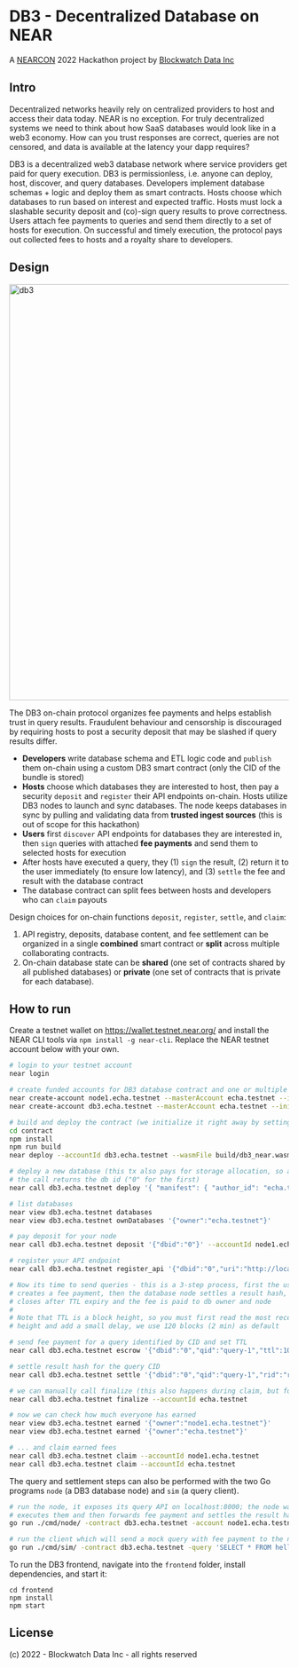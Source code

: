 # DB3 - Decentralized Database on NEAR

A [NEARCON](https://nearcon.org) 2022 Hackathon project by [Blockwatch Data Inc](https://blockwatch.cc)

## Intro

Decentralized networks heavily rely on centralized providers to host and access their data today. NEAR is no exception. For truly decentralized systems we need to think about how SaaS databases would look like in a web3 economy. How can you trust responses are correct, queries are not censored, and data is available at the latency your dapp requires?

DB3 is a decentralized web3 database network where service providers get paid for query execution. DB3 is permissionless, i.e. anyone can deploy, host, discover, and query databases. Developers implement database schemas + logic and deploy them as smart contracts. Hosts choose which databases to run based on interest and expected traffic. Hosts must lock a slashable security deposit and (co)-sign query results to prove correctness. Users attach fee payments to queries and send them directly to a set of hosts for execution. On successful and timely execution, the protocol pays out collected fees to hosts and a royalty share to developers.

## Design

<img width="750" alt="db3" src="https://user-images.githubusercontent.com/910436/189650945-b0d17ecb-ade7-4010-8fba-5e66a606df6c.png">

The DB3 on-chain protocol organizes fee payments and helps establish trust in query results. Fraudulent behaviour and censorship is discouraged by requiring hosts to post a security deposit that may be slashed if query results differ.

* **Developers** write database schema and ETL logic code and `publish` them on-chain using a custom DB3 smart contract (only the CID of the bundle is stored)
* **Hosts** choose which databases they are interested to host, then pay a security `deposit` and `register` their API endpoints on-chain. Hosts utilize DB3 nodes to launch and sync databases. The node keeps databases in sync by pulling and validating data from **trusted ingest sources** (this is out of scope for this hackathon)
* **Users** first `discover` API endpoints for databases they are interested in, then `sign` queries with attached **fee payments** and send them to selected hosts for execution
* After hosts have executed a query, they (1) `sign` the result, (2) return it to the user immediately (to ensure low latency), and (3) `settle` the fee and result with the database contract
* The database contract can split fees between hosts and developers who can `claim` payouts

Design choices for on-chain functions `deposit`, `register`, `settle`, and `claim`:

1. API registry, deposits, database content, and fee settlement can be organized in a single **combined** smart contract or **split** across multiple collaborating contracts.
2. On-chain database state can be **shared** (one set of contracts shared by all published databases) or **private** (one set of contracts that is private for each database).


## How to run

Create a testnet wallet on https://wallet.testnet.near.org/ and install the NEAR CLI tools via `npm install -g near-cli`. Replace the NEAR testnet account below with your own.

```sh
# login to your testnet account
near login

# create funded accounts for DB3 database contract and one or multiple nodes
near create-account node1.echa.testnet --masterAccount echa.testnet --initialBalance 10
near create-account db3.echa.testnet --masterAccount echa.testnet --initialBalance 10

# build and deploy the contract (we initialize it right away by setting the owner)
cd contract
npm install
npm run build
near deploy --accountId db3.echa.testnet --wasmFile build/db3_near.wasm --initFunction init --initArgs '{"owner": "echa.testnet"}'

# deploy a new database (this tx also pays for storage allocation, so add some Near)
# the call returns the db id ("0" for the first)
near call db3.echa.testnet deploy '{ "manifest": { "author_id": "echa.testnet", "name": "Hello NEAR", "license": "all rights reserved", "code_cid": "QmehH9PrVpiXKXS6upTS8uBoYecGaQvBXyw351tGQVQg2c", "royalty_bips": "1000"}}' --accountId echa.testnet --amount 1

# list databases
near view db3.echa.testnet databases
near view db3.echa.testnet ownDatabases '{"owner":"echa.testnet"}'

# pay deposit for your node
near call db3.echa.testnet deposit '{"dbid":"0"}' --accountId node1.echa.testnet --amount 10

# register your API endpoint
near call db3.echa.testnet register_api '{"dbid":"0","uri":"http://localhost:8000"}' --accountId node1.echa.testnet

# Now its time to send queries - this is a 3-step process, first the user (query sender)
# creates a fee payment, then the database node settles a result hash, finally the call
# closes after TTL expiry and the fee is paid to db owner and node
#
# Note that TTL is a block height, so you must first read the most recent network block
# height and add a small delay, we use 120 blocks (2 min) as default

# send fee payment for a query identified by CID and set TTL
near call db3.echa.testnet escrow '{"dbid":"0","qid":"query-1","ttl":100112999}' --amount 1 --accountId echa.testnet

# settle result hash for the query CID
near call db3.echa.testnet settle '{"dbid":"0","qid":"query-1","rid":"result-1"}' --accountId node1.echa.testnet

# we can manually call finalize (this also happens during claim, but for demo purposes we will see that fees are paid out after TTL expires)
near call db3.echa.testnet finalize --accountId echa.testnet

# now we can check how much everyone has earned
near view db3.echa.testnet earned '{"owner":"node1.echa.testnet"}'
near view db3.echa.testnet earned '{"owner":"echa.testnet"}'

# ... and claim earned fees
near call db3.echa.testnet claim --accountId node1.echa.testnet
near call db3.echa.testnet claim --accountId echa.testnet
```

The query and settlement steps can also be performed with the two Go programs `node` (a DB3 database node) and `sim` (a query client).

```sh
# run the node, it exposes its query API on localhost:8000; the node waits for queries,
# executes them and then forwards fee payment and settles the result hash
go run ./cmd/node/ -contract db3.echa.testnet -account node1.echa.testnet

# run the client which will send a mock query with fee payment to the node
go run ./cmd/sim/ -contract db3.echa.testnet -query 'SELECT * FROM hello_near' -account echa.testnet
```

To run the DB3 frontend, navigate into the `frontend` folder, install dependencies, and start it:

```
cd frontend
npm install
npm start
```

## License

(c) 2022 - Blockwatch Data Inc - all rights reserved